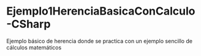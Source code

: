 # Ejemplo1HerenciaBasicaConCalculo-CSharp
Ejemplo básico de herencia donde se practica con un ejemplo sencillo de cálculos matemáticos

